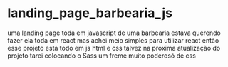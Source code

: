 # landing_page_barbearia_js
 uma landing page toda em javascript de uma barbearia estava querendo fazer ela toda em react mas achei meio simples para utilizar react então esse projeto esta todo em js html e css talvez na proxima atualização do projeto tarei colocando o Sass um freme muito poderosó de css

